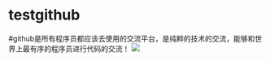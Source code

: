 # testgithub
#github是所有程序员都应该去使用的交流平台，是纯粹的技术的交流，能够和世界上最有序的程序员进行代码的交流！
![](http://stormzhang.com/image/github3.jpg)
